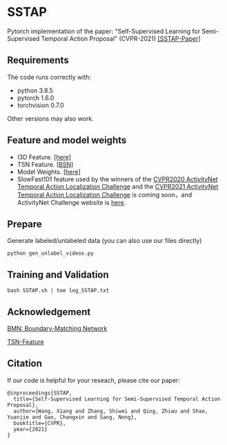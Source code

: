 # SSTAP
Pytorch implementation of the paper: "Self-Supervised Learning for Semi-Supervised Temporal Action Proposal" (CVPR-2021) 
[[SSTAP-Paper]](https://openaccess.thecvf.com/content/CVPR2021/papers/Wang_Self-Supervised_Learning_for_Semi-Supervised_Temporal_Action_Proposal_CVPR_2021_paper.pdf)

## Requirements
The code runs correctly with:

* python 3.8.5
* pytorch 1.6.0
* torchvision 0.7.0

Other versions may also work. 

## Feature and model weights
* I3D Feature. [[here]](https://zenodo.org/record/5035205#.YNmAhLvitPY)
* TSN Feature. [[BSN]](https://github.com/wzmsltw/BSN-boundary-sensitive-network)
* Model Weights. [[here]](https://zenodo.org/record/5036065#.YNmAE7vitPY)
* SlowFast101 feature used by the winners of the [CVPR2020 ActivityNet Temporal Action Localization Challenge](https://arxiv.org/abs/2006.07526) and the [CVPR2021 ActivityNet Temporal Action Localization Challenge](https://arxiv.org/abs/2106.11812) is coming soon，and ActivityNet Challenge website is [here](http://activity-net.org/challenges/2021/tasks/anet_localization.html).

## Prepare 
Generate labeled/unlabeled data (you can also use our files directly)
```
python gen_unlabel_videos.py
```

## Training and Validation
```
bash SSTAP.sh | tee log_SSTAP.txt
```

## Acknowledgement

[BMN: Boundary-Matching Network](https://github.com/JJBOY/BMN-Boundary-Matching-Network) 

[TSN-Feature](https://github.com/wzmsltw/BSN-boundary-sensitive-network)

## Citation
If our code is helpful for your reseach, please cite our paper:

```
@inproceedings{SSTAP,
  title={Self-Supervised Learning for Semi-Supervised Temporal Action Proposal},
  author={Wang, Xiang and Zhang, Shiwei and Qing, Zhiwu and Shao, Yuanjie and Gao, Changxin and Sang, Nong},
  booktitle={CVPR},
  year={2021}
}
```
